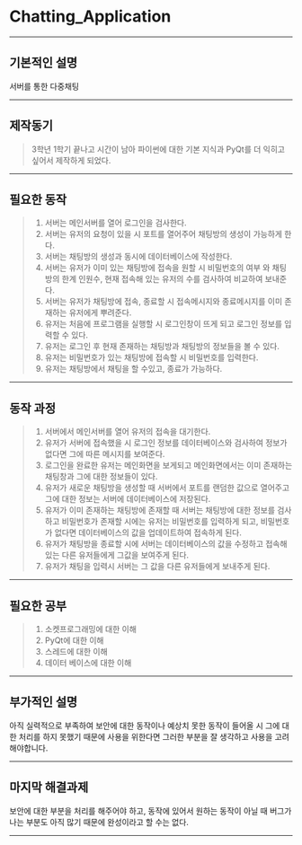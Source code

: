 # Chatting_Application
***
## 기본적인 설명
서버를 통한 다중채팅
***
## 제작동기
> 3학년 1학기 끝나고 시간이 남아 파이썬에 대한 기본 지식과 PyQt를 더 익히고 싶어서 제작하게 되었다.
***
## 필요한 동작
> 1. 서버는 메인서버를 열어 로그인을 검사한다.
> 2. 서버는 유저의 요청이 있을 시 포트를 열어주어 채팅방의 생성이 가능하게 한다.
> 3. 서버는 채팅방의 생성과 동시에 데이터베이스에 작성한다.
> 4. 서버는 유저가 이미 있는 채팅방에 접속을 원할 시 비밀번호의 여부 와 채팅방의 한계 인원수, 현재 접속해 있는 유저의 수를 검사하여 비교하여 보내준다.
> 5. 서버는 유저가 채팅방에 접속, 종료할 시 접속메시지와 종료메시지를 이미 존재하는 유저에게 뿌려준다.
> 6. 유저는 처음에 프로그램을 실행할 시 로그인창이 뜨게 되고 로그인 정보를 입력할 수 있다.
> 7. 유저는 로그인 후 현재 존재하는 채팅방과 채팅방의 정보들을 볼 수 있다.
> 8. 유저는 비밀번호가 있는 채팅방에 접속할 시 비밀번호를 입력한다. 
> 9. 유저는 채팅방에서 채팅을 할 수있고, 종료가 가능하다.
***
## 동작 과정
> 1. 서버에서 메인서버를 열어 유저의 접속을 대기한다.
> 2. 유저가 서버에 접속했을 시 로그인 정보를 데이터베이스와 검사하여 정보가 없다면 그에 따른 메시지를 보여준다.
> 3. 로그인을 완료한 유저는 메인화면을 보게되고 메인화면에서는 이미 존재하는 채팅창과 그에 대한 정보들이 있다.
> 4. 유저가 새로운 채팅방을 생성할 때 서버에서 포트를 랜덤한 값으로 열어주고 그에 대한 정보는 서버에 데이터베이스에 저장된다.
> 5. 유저가 이미 존재하는 채팅방에 존재할 때 서버는 채팅방에 대한 정보를 검사하고 비밀번호가 존재할 시에는 유저는 비밀번호를 입력하게 되고, 비밀번호가 없다면 데이터베이스의 값을 업데이트하여 접속하게 된다.
> 6. 유저가 채팅방을 종료할 시에 서버는 데이터베이스의 값을 수정하고 접속해있는 다른 유저들에게 그값을 보여주게 된다.
> 7. 유저가 채팅을 입력시 서버는 그 값을 다른 유저들에게 보내주게 된다.
***
## 필요한 공부
> 1. 소켓프로그래밍에 대한 이해
> 2. PyQt에 대한 이해
> 3. 스레드에 대한 이해
> 4. 데이터 베이스에 대한 이해
***
## 부가적인 설명
아직 실력적으로 부족하여 보안에 대한 동작이나 예상치 못한 동작이 들어올 시 그에 대한 처리를 하지 못했기 때문에 사용을 위한다면 그러한 부분을 잘 생각하고 사용을 고려해야합니다.
***
## 마지막 해결과제
보안에 대한 부분을 처리를 해주어야 하고, 동작에 있어서 원하는 동작이 아닐 때 버그가 나는 부분도 아직 많기 때문에 완성이라고 할 수는 없다.
***


